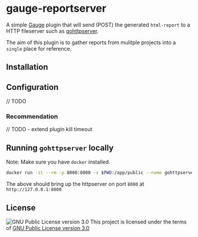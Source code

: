 # gauge-reportserver

A simple [Gauge](https://gauge.org/) plugin that will send (POST) the generated `html-report` to a HTTP fileserver such as [gohttpserver](https://github.com/codeskyblue/gohttpserver).

The aim of this plugin is to gather reports from mulitple projects into a `single` place for reference.

## Installation



## Configuration

// TODO

### Recommendation

// TODO
    - extend plugin kill timeout

## Running `gohttpserver` locally

Note: Make sure you have `docker` installed.

```bash
docker run -it --rm -p 8000:8000 -v $PWD:/app/public --name gohttpserver codeskyblue/gohttpserver
```

The above should bring up the httpserver on port `8000` at `http://127.0.0.1:8000`

## License

![GNU Public License version 3.0](http://www.gnu.org/graphics/gplv3-127x51.png)
This project is licensed under the terms of [GNU Public License version 3.0](http://www.gnu.org/licenses/gpl-3.0.txt)

